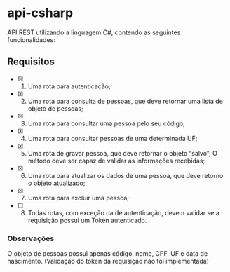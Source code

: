 # api-csharp
API REST utilizando a linguagem C#, contendo as seguintes funcionalidades:

## Requisitos
- [x] 1. Uma rota para autenticação;

- [x] 2. Uma rota para consulta de pessoas, que deve retornar uma lista de objeto de pessoas;

- [x] 3. Uma rota para consultar uma pessoa pelo seu código;

- [x] 4. Uma rota para consultar pessoas de uma determinada UF;

- [x] 5. Uma rota de gravar pessoa, que deve retornar o objeto “salvo”; 
    O método deve ser capaz de validar as informações recebidas;
    
- [x] 6. Uma rota para atualizar os dados de uma pessoa, que deve retorno o objeto atualizado;

- [x] 7. Uma rota para excluir uma pessoa;

- [ ] 8. Todas rotas, com exceção da de autenticação, devem validar se a requisição possui um Token
autenticado.

### Observações
O objeto de pessoas possui apenas código, nome, CPF, UF e data de nascimento.
(Validação do token da requisição não foi implementada)






